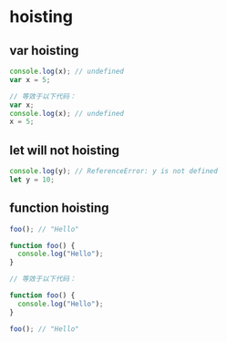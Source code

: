 # hoisting

## var hoisting

```js
console.log(x); // undefined
var x = 5;

// 等效于以下代码：
var x;
console.log(x); // undefined
x = 5;
```

## let will not hoisting

```js
console.log(y); // ReferenceError: y is not defined
let y = 10;
```

## function hoisting

```js
foo(); // "Hello"

function foo() {
  console.log("Hello");
}

// 等效于以下代码：

function foo() {
  console.log("Hello");
}

foo(); // "Hello"
```
